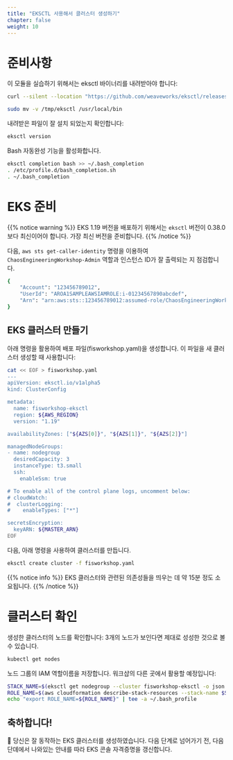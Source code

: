 ```yaml
---
title: "EKSCTL 사용해서 클러스터 생성하기"
chapter: false
weight: 10
---
```


# 준비사항

이 모듈을 실습하기 위해서는 eksctl 바이너리를 내려받아야 합니다:
```sh
curl --silent --location "https://github.com/weaveworks/eksctl/releases/latest/download/eksctl_$(uname -s)_amd64.tar.gz" | tar xz -C /tmp

sudo mv -v /tmp/eksctl /usr/local/bin
```

내려받은 파일이 잘 설치 되었는지 확인합니다:
```sh
eksctl version
```

Bash 자동완성 기능을 활성화합니다.
```sh
eksctl completion bash >> ~/.bash_completion
. /etc/profile.d/bash_completion.sh
. ~/.bash_completion
```

# EKS 준비
{{% notice warning %}}
EKS 1.19 버전을 배포하기 위해서는 `eksctl` 버전이 0.38.0 보다 최신이어야 합니다. 가장 최신 버전을 준비합니다.
{{% /notice %}}

다음, `aws sts get-caller-identity` 명령을 이용하여 `ChaosEngineeringWorkshop-Admin` 역할과 인스턴스 ID가 잘 출력되는 지 점검합니다.
```sh
{
    "Account": "123456789012",
    "UserId": "AROA1SAMPLEAWSIAMROLE:i-01234567890abcdef",
    "Arn": "arn:aws:sts::123456789012:assumed-role/ChaosEngineeringWorkshop-Admin/i-01234567890abcdef"
}
```

## EKS 클러스터 만들기

아래 명령을 활용하여 배포 파일(fisworkshop.yaml)을 생성합니다. 이 파일을 새 클러스터 생성할 때 사용합니다:
```sh
cat << EOF > fisworkshop.yaml
---
apiVersion: eksctl.io/v1alpha5
kind: ClusterConfig

metadata:
  name: fisworkshop-eksctl
  region: ${AWS_REGION}
  version: "1.19"

availabilityZones: ["${AZS[0]}", "${AZS[1]}", "${AZS[2]}"]

managedNodeGroups:
- name: nodegroup
  desiredCapacity: 3
  instanceType: t3.small
  ssh:
    enableSsm: true

# To enable all of the control plane logs, uncomment below:
# cloudWatch:
#  clusterLogging:
#    enableTypes: ["*"]

secretsEncryption:
  keyARN: ${MASTER_ARN}
EOF
```

다음, 아래 명령을 사용하여 클러스터를 만듭니다.
```sh
eksctl create cluster -f fisworkshop.yaml
```

{{% notice info %}}
EKS 클러스터와 관련된 의존성들을 띄우는 데 약 15분 정도 소요됩니다.
{{% /notice %}}

# 클러스터 확인

생성한 클러스터의 노드를 확인합니다:
3개의 노드가 보인다면 제대로 성성한 것으로 볼 수 있습니다.
```sh
kubectl get nodes
```

노드 그룹의 IAM 역할이름을 저장합니다. 워크샵의 다른 곳에서 활용할 예정입니다:
```sh
STACK_NAME=$(eksctl get nodegroup --cluster fisworkshop-eksctl -o json | jq -r '.[].StackName')
ROLE_NAME=$(aws cloudformation describe-stack-resources --stack-name $STACK_NAME | jq -r '.StackResources[] | select(.ResourceType=="AWS::IAM::Role") | .PhysicalResourceId')
echo "export ROLE_NAME=${ROLE_NAME}" | tee -a ~/.bash_profile
```

## 축하합니다!

🎉  당신은 잘 동작하는 EKS 클러스터를 생성하였습니다. 다음 단계로 넘어가기 전, 다음 단뎨에서 나와있는 안내를 따라 EKS 콘솔 자격증명을 갱신합니다.
